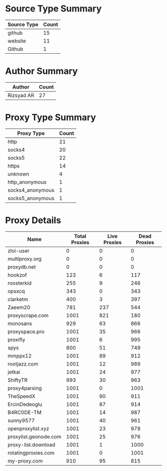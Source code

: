# Source Type Summary

| Source Type | Count |
|-------------|-------|
| github | 15 |
| website | 11 |
| Github | 1 |


# Author Summary

| Author | Count |
|--------|-------|
| Rizsyad AR | 27 |


# Proxy Type Summary

| Proxy Type | Count |
|------------|-------|
| http | 21 |
| socks4 | 20 |
| socks5 | 22 |
| https | 14 |
| unknown | 4 |
| http_anonymous | 1 |
| socks4_anonymous | 1 |
| socks5_anonymous | 1 |


# Proxy Details

| Name | Total Proxies | Live Proxies | Dead Proxies |
|------|---------------|--------------|---------------|
| zloi-user | 0 | 0 | 0 |
| multiproxy.org | 0 | 0 | 0 |
| proxydb.net | 0 | 0 | 0 |
| hookzof | 123 | 6 | 117 |
| roosterkid | 255 | 9 | 246 |
| opsxcq | 343 | 0 | 343 |
| clarketm | 400 | 3 | 397 |
| Zaeem20 | 781 | 237 | 544 |
| proxyscrape.com | 1001 | 821 | 180 |
| monosans | 929 | 63 | 866 |
| proxyspace.pro | 1001 | 35 | 966 |
| proxifly | 1001 | 6 | 995 |
| spys | 800 | 51 | 749 |
| mmppx12 | 1001 | 89 | 912 |
| rootjazz.com | 1001 | 12 | 989 |
| jetkai | 1001 | 24 | 977 |
| ShiftyTR | 993 | 30 | 963 |
| proxy4parsing | 1001 | 0 | 1001 |
| TheSpeedX | 1001 | 90 | 911 |
| ErcinDedeoglu | 1001 | 87 | 914 |
| B4RC0DE-TM | 1001 | 14 | 987 |
| sunny9577 | 1001 | 40 | 961 |
| openproxylist.xyz | 1001 | 23 | 978 |
| proxylist.geonode.com | 1001 | 25 | 976 |
| proxy-list.download | 1001 | 1 | 1000 |
| rotatingproxies.com | 1001 | 0 | 1001 |
| my-proxy.com | 910 | 95 | 815 |
